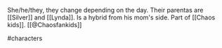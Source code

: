 She/he/they, they change depending on the day. Their parentas are [[Silver]] and [[Lynda]]. Is a hybrid from his mom's side. Part of [[Chaos kids]]. [[@Chaosfankids]]

#characters 